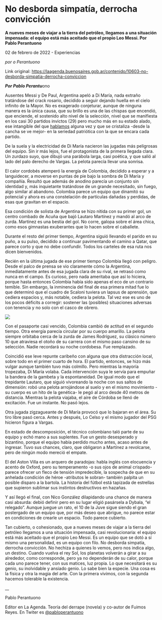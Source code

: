 # No desborda simpatía, derrocha convicción

**A nueves meses de viajar a la tierra del petróleo, llegamos a una situación impensada: el equipo está más aceitado que el propio Leo Messi. Por Pablo Perantuono**

02 de febrero de 2022 - Experiencias

_por o Perantuono_

Link original: https://laagenda.buenosaires.gob.ar/contenido/10603-no-desborda-simpatia-derrocha-conviccion



***Por Pablo Perantu***ono




Ausentes Messi y De Paul, Argentina apeló a Di María, nada extraño tratándose del crack rosario, decidido a seguir dejando huella en el cielo infinito de la Mayor. No es exagerado conjeturar, aunque de ninguna manera es la única causa, que su brillo es una de las chispas que encendió, que enciende, el sostenido alto nivel de la selección, nivel que se manifiesta en los casi 30 partidos invictos (29) pero mucho más en su estado alado, ese intangible del que [hablamos](https://laagenda.buenosaires.gob.ar/?contenido=8921-sol-de-oriente) alguna vez y que se cristaliza -desde la cancha se ve mejor- en la seriedad patriótica con la que se encara cada partido.




De la suela y la electricidad de Di María nacieron las jugadas más peligrosas del equipo. Sin ir más lejos, fue el protagonista de la primera llegada clara. Un zurdazo suyo, que dibujó una parábola larga, casi poética, y que salió al lado del palo derecho de Vargas. La pelota parecía llevar una sonrisa.




El calor cordobés atemperó la energía de Colombia, decidido a esperar y a languidecer, a moverse en puntas de pie bajo la sombra de Di María y compañía. Resultó que además de anodino parecía un conjunto sin identidad y, más inquietante tratándose de un grande necesitado, sin fuego, algo similar al abandono. Colombia parece un equipo que dinamitó su potencial y ahora es una constelación de partículas dañadas y perdidas, de esas que gravitan en el espacio.




Esa condición de solista de Argentina se hizo nítida con su primer gol, un centro combado de Acuña que bajó Lautaro Martínez y mandó al arco de zurda. Martínez es una bestia del gol. No corre, galopa sobre el área chica, como esos gimnastas exuberantes que lo hacen sobre el caballete.




Durante el resto del primer tiempo, Argentina siguió llevando el parido en su puño, a su pulso, decidido a continuar pavimentando el camino a Qatar, que parece corto y que no debe confundir. Todos los carteles de esa ruta nos dicen bienvenidos.




Recién en la última jugada de ese primer tiempo Colombia llegó con peligro. Desde el palco de prensa se vio claramente cómo la Argentina, inmediatamente antes de esa jugada clara de su rival, se retrasó como nunca en el campo. Es curioso, pero nada ameritaba que así lo hiciera, porque hasta entonces Colombia había sido apenas el eco de un contrario temible. Sin embargo, la inminencia del final de esa primera mitad fue lo que determinó que el cuadro de Scaloni tuviera un lapsus de aprensión, que cediera espacios y, más notable, cediera la pelota. Tal vez ese es uno de los pocos déficits a corregir: sostener las (posibles) situaciones adversas con tenencia y no solo con el casco de obrero.




[![](https://img.youtube.com/vi/SdXrE-3wPM8/0.jpg)](https://www.youtube.com/watch?v=SdXrE-3wPM8)




Con el pasaporte casi vencido, Colombia cambió de actitud en el segundo tiempo. Otra energía parecía circular por su cuerpo amarillo. La pelota siempre orbitaba cerca de la zurda de James Rodríguez, su clásico número 10 que atraviesa el otoño de su carrera con el mismo paso cansino de su selección. Nadie recordará su noche cordobesa. Fue remplazado.




Coincidió ese leve repunte caribeño con alguna que otra distracción local, sobre todo en el primer cuarto de hora. El partido, entonces, se hizo más vulgar aunque también tuvo más colmillo. Pero mientras la mayoría tropezaba, Di María volaba. Cada intervención suya le servía para empuñar la bandera de la gambeta y la espontaneidad. De igual modo que el trepidante Lautaro, que siguió vivoreando la noche con sus saltos de dimensión: robó una pelota arrojándose al suelo y en el mismo movimiento -su cuerpo es un hito de la genética- le pegó al arco desde 40 metros de distancia. Mientras la pelota viajaba, el aire de Córdoba se llenó de excitación. Fue un instante. No pasó lejos.




Otra jugada zigzagueante de Di María provocó que lo bajaran en el área. Su tiro libre pasó cerca. Antes y después, Lo Celso y el mismo jugador del PSG hicieron figura a Vargas.




En estado de descomposición, el técnico colombiano taló parte de su equipo y echó mano a sus suplentes. Fue un gesto desesperado y bizantino, porque el equipo había perdido mucho antes, acaso antes de ingresar. Tuvo sus chances, claro, que obligaron a Martínez a revolcarse, pero de ningún modo mereció el empate.




El del Aston Villa es un arquero de paradojas: habla inglés con elocuencia y acento de Oxford, pero su temperamento -o sus ojos de animal crispado- parece ofrecer un fleco de tensión impredecible, la sospecha de que en su anhelada condición de héroe -atributos le sobran- también palpita un posible disparo a la bartola. La historia del fútbol está tapizada de estrellas que supieron sublimar sus instintos destructivos en hazañas.




Y así llegó el final, con Nico González dilapidando una chance de manera casi absurda: debió definir pero en su lugar eligió pasársela a Dybala, “el relegado”. Aunque juegue un rato, el 10 de la Juve sigue siendo el gran postergado de un equipo que, por más deseo que abrigue, no parece estar en condiciones de crearle un espacio. Todo parece cubierto.




Tan cubierto, o cohesionado, que a nueves meses de viajar a la tierra del petróleo llegamos a una situación impensada, casi revolucionaria: el equipo está más aceitado que el propio Leo Messi. Es un equipo que se dotó a sí mismo una personalidad, es un equipo con filo. No desborda simpatía, derrocha convicción. No hechiza a quienes lo vemos, pero nos indica algo, un destino. Cuando vuelva el rey Sol, los planetas volverán a girar a su alrededor, como corresponde, pero ya no dependerán de su calor, porque cada uno parece tener, con sus matices, luz propia. Lo que necesitará es su genio, su inolvidable y ansiado genio. Lo sabe bien la especie. Una cosa es la física y otra la magia del arte. Con la primera vivimos, con la segunda hacemos tolerable la existencia.




\_\_




Pablo Perantuono




Editor en La Agenda. Teoría del derrape (novela) y co-autor de Fuimos Reyes. En Twiter es [@pabloperantuono](https://twitter.com/PabloPerantuono)



